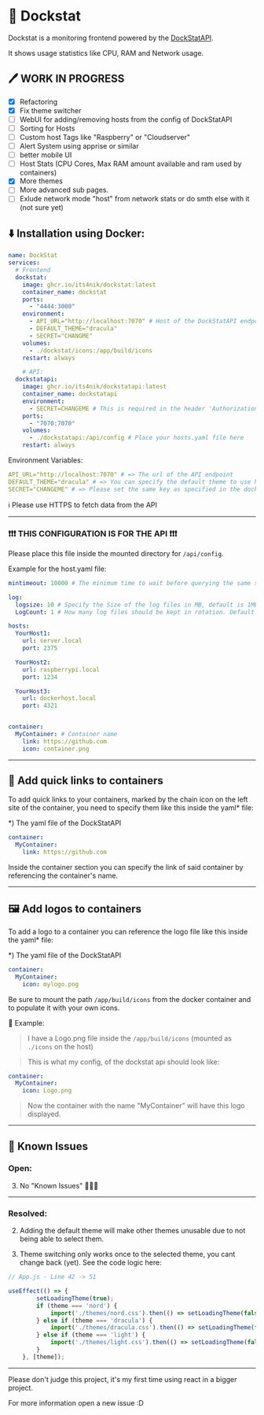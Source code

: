 # 🐳 Dockstat

Dockstat is a monitoring frontend powered by the [DockStatAPI](https://github.com/Its4Nik/dockstatapi).

It shows usage statistics like CPU, RAM and Network usage.

## 🖊️ WORK IN PROGRESS

- [X] Refactoring
- [X] Fix theme switcher
- [ ] WebUI for adding/removing hosts from the config of DockStatAPI
- [ ] Sorting for Hosts
- [ ] Custom host Tags like "Raspberry" or "Cloudserver"
- [ ] Alert System using apprise or similar
- [ ] better mobile UI
- [ ] Host Stats (CPU Cores, Max RAM amount available and ram used by containers)
- [X] More themes
- [ ] More advanced sub pages.
- [ ] Exlude network mode "host" from network stats or do smth else with it (not sure yet)

## ⬇️ Installation using Docker:

```yaml
name: DockStat
services:
  # Frontend
  dockstat:
    image: ghcr.io/its4nik/dockstat:latest
    container_name: dockstat
    ports:
      - "4444:3000"
    environment:
      - API_URL="http://localhost:7070" # Host of the DockStatAPI endpoint
      - DEFAULT_THEME="dracula"
      - SECRET="CHANGME"
    volumes:
      - ./dockstat/icons:/app/build/icons
    restart: always

    # API:
  dockstatapi:
    image: ghcr.io/its4nik/dockstatapi:latest
    container_name: dockstatapi
    environment:
      - SECRET=CHANGEME # This is required in the header 'Authorization': 'CHANGEME'
    ports:
      - "7070:7070"
    volumes:
      - ./dockstatapi:/api/config # Place your hosts.yaml file here
    restart: always
```

Environment Variables:
```yaml
API_URL="http://localhost:7070" # => The url of the API endpoint
DEFAULT_THEME="dracula" # => You can specify the default theme to use here. (dafaults to "dracula")
SECRET="CHANGEME" # => Please set the same key as specified in the dockstatapi
```

ℹ️ Please use HTTPS to fetch data from the API

---

### ❗❗❗ THIS CONFIGURATION IS FOR THE API ❗❗❗

Please place this file inside the mounted directory for `/api/config`.

Example for the host.yaml file:
```yaml
mintimeout: 10000 # The minimum time to wait before querying the same server again, defaults to 5000 Ms

log:
  logsize: 10 # Specify the Size of the log files in MB, default is 1MB
  LogCount: 1 # How many log files should be kept in rotation. Default is 5

hosts:
  YourHost1:
    url: server.local
    port: 2375

  YourHost2:
    url: raspberrypi.local
    port: 1234

  YourHost3:
    url: dockerhost.local
    port: 4321


container:
  MyContainer: # Container name
    link: https://github.com
    icon: container.png
```

---

## 🔗 Add quick links to containers

To add quick links to your containers, marked by the chain icon on the left site of the container, you need to specify them like this inside the yaml* file:

*) The yaml file of the DockStatAPI

```yaml
container:
  MyContainer:
    link: https://github.com
```

Inside the container section you can specify the link of said container by referencing the container's name.

---

## 🖼️ Add logos to containers

To add a logo to a container you can reference the logo file like this inside the yaml* file:

*) The yaml file of the DockStatAPI

```yaml
container:
  MyContainer:
    icon: mylogo.png
```

Be sure to mount the path `/app/build/icons` from the docker container and to populate it with your own icons.

📰 Example:

> I have a Logo.png file inside the `/app/build/icons` (mounted as `./icons` on the host)

> This is what my config, of the dockstat api should look like:

```yaml
container:
  MyContainer:
    icon: Logo.png
```

> Now the container with the name "MyContainer" will have this logo displayed.

---

## 🚫 Known Issues
### Open:

3. No "Known Issues" 🎉🎉🎉

---
### Resolved:

2. Adding the default theme will make other themes unusable due to not being able to select them.

1. Theme switching only works once to the selected theme, you cant change back (yet). See the code logic here:

```javascript
// App.js - Line 42 -> 51

useEffect(() => {
        setLoadingTheme(true);
        if (theme === 'nord') {
            import('./themes/nord.css').then(() => setLoadingTheme(false));
        } else if (theme === 'dracula') {
            import('./themes/dracula.css').then(() => setLoadingTheme(false));
        } else if (theme === 'light') {
            import('./themes/light.css').then(() => setLoadingTheme(false));
        }
    }, [theme]);
```

---

Please don't judge this project, it's my first time using react in a bigger project.

For more information open a new issue :D
